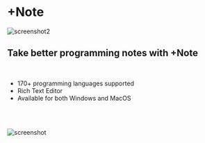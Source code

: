 # +Note

![screenshot2](https://user-images.githubusercontent.com/35560951/35362265-eca33614-0121-11e8-9910-e289474f0dd7.jpg)

## Take better programming notes with +Note 
<br>

- 170+ programming languages supported
- Rich Text Editor
- Available for both Windows and MacOS

<br><br>

![screenshot](https://user-images.githubusercontent.com/35560951/35360609-8add21b6-011b-11e8-9231-6dc02781fae5.jpg)
